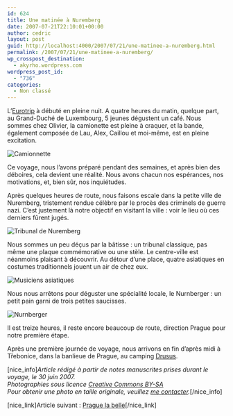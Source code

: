 ```yaml
---
id: 624
title: Une matinée à Nuremberg
date: 2007-07-21T22:10:01+00:00
author: cedric
layout: post
guid: http://localhost:4000/2007/07/21/une-matinee-a-nuremberg.html
permalink: /2007/07/21/une-matinee-a-nuremberg/
wp_crosspost_destination:
  - akyrho.wordpress.com
wordpress_post_id:
  - "736"
categories:
  - Non classé
---
```

L’[Eurotrip](/blog/2007/07/21/des-images-pleins-la-tete/) à débuté en pleine nuit. A quatre heures du matin, quelque part, au Grand-Duché de Luxembourg, 5 jeunes dégustent un café. Nous sommes chez Olivier, la camionette est pleine à craquer, et la bande, également composée de Lau, Alex, Caillou et moi-même, est en pleine excitation.

![Camionnette](/images/2007/10/450x-s_01-nuremberg-20070629-11.JPG) 

Ce voyage, nous l’avons préparé pendant des semaines, et après bien des déboires, cela devient une réalité. Nous avons chacun nos espérances, nos motivations, et, bien sûr, nos inquiétudes.

Après quelques heures de route, nous faisons escale dans la petite ville de Nuremberg, tristement rendue célèbre par le procès des criminels de guerre nazi. C’est justement là notre objectif en visitant la ville : voir le lieu où ces derniers fûrent jugés.

![Tribunal de Nuremberg](/images/2007/10/320x-s_01-nuremberg-20070630-9.JPG) 

Nous sommes un peu déçus par la bâtisse : un tribunal classique, pas même une plaque commémorative ou une stèle. Le centre-ville est néanmoins plaisant à découvrir. Au détour d’une place, quatre asiatiques en costumes traditionnels jouent un air de chez eux.

![Musiciens asiatiques](/images/2007/10/450x-s_01-nuremberg-20070630-17.JPG) 

Nous nous arrêtons pour déguster une spécialité locale, le Nurnberger : un petit pain garni de trois petites saucisses.

![Nurnberger](/images/2007/10/450x-s_01-nuremberg-20070630-20.JPG) 

Il est treize heures, il reste encore beaucoup de route, direction Prague pour notre première étape.

Après une première journée de voyage, nous arrivons en fin d’après midi à Třebonice, dans la banlieue de Prague, au camping [Drusus](http://www.drusus.com/).

[nice_info]_Article rédigé à partir de notes manuscrites prises durant le voyage, le 30 juin 2007.  
Photographies sous licence [Creative Commons BY-SA](http://creativecommons.org/licenses/by-sa/2.0/be/deed.fr)  
Pour obtenir une photo en taille originale, veuillez [me contacter](http://www.parenthese.be/contact/)._[/nice_info]

[nice_link]Article suivant : [Prague la belle](/blog/2007/07/25/prague-la-belle/)[/nice_link]